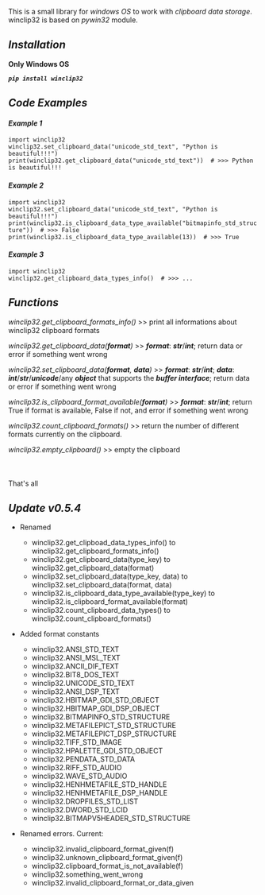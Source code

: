 This is a small library for _windows OS_ to work with _clipboard data storage_. winclip32 is based on _pywin32_ module.

## _**Installation**_
**Only Windows OS**  

**_`pip install winclip32`_**


## _**Code Examples**_

#### _**Example 1**_
`import winclip32`  
`winclip32.set_clipboard_data("unicode_std_text", "Python is beautiful!!!")`  
`print(winclip32.get_clipboard_data("unicode_std_text"))  # >>> Python is beautiful!!!`
#### _**Example 2**_
`import winclip32`  
`winclip32.set_clipboard_data("unicode_std_text", "Python is beautiful!!!")`  
`print(winclip32.is_clipboard_data_type_available("bitmapinfo_std_structure"))  # >>> False`  
`print(winclip32.is_clipboard_data_type_available(13))  # >>> True`
#### _**Example 3**_
`import winclip32`   
`winclip32.get_clipboard_data_types_info()  # >>> ...`

## _**Functions**_


_winclip32.get_clipboard_formats_info()_ >> print all informations about winclip32 clipboard formats

_winclip32.get_clipboard_data(**_format_**)_ >> **_format_**: **_str_**/**_int_**; return data or error if something went wrong

_winclip32.set_clipboard_data(**_format_**, **_data_**)_ >> **_format_**: _**str**_/_**int**_; _**data**_: **_int_**/_**str**_/_**unicode**_/any _**object**_ that supports the **_buffer interface_**; return data or error if something went wrong

_winclip32.is_clipboard_format_available(**_format_**)_ >> **_format_**: _**str**_/_**int**_; return True if format is available, False if not, and error if something went wrong

_winclip32.count_clipboard_formats()_ >> return the number of different formats currently on the clipboard.

_winclip32.empty_clipboard()_ >> empty the clipboard
\
\
\
\
That's all  



## _**Update v0.5.4**_
- Renamed   
    * winclip32.get_clipboad_data_types_info() to winclip32.get_clipboard_formats_info()
    * winclip32.get_clipboard_data(type_key) to winclip32.get_clipboard_data(format) 
    * winclip32.set_clipboard_data(type_key, data) to winclip32.set_clipboard_data(format, data)
    * winclip32.is_clipboard_data_type_available(type_key) to winclip32.is_clipboard_format_available(format)
    * winclip32.count_clipboard_data_types() to winclip32.count_clipboard_formats()
    
    
- Added format constants
    * winclip32.ANSI_STD_TEXT
    * winclip32.ANSI_MSL_TEXT
    * winclip32.ANCII_DIF_TEXT
    * winclip32.BIT8_DOS_TEXT
    * winclip32.UNICODE_STD_TEXT
    * winclip32.ANSI_DSP_TEXT
    * winclip32.HBITMAP_GDI_STD_OBJECT
    * winclip32.HBITMAP_GDI_DSP_OBJECT
    * winclip32.BITMAPINFO_STD_STRUCTURE
    * winclip32.METAFILEPICT_STD_STRUCTURE
    * winclip32.METAFILEPICT_DSP_STRUCTURE
    * winclip32.TIFF_STD_IMAGE
    * winclip32.HPALETTE_GDI_STD_OBJECT
    * winclip32.PENDATA_STD_DATA 
    * winclip32.RIFF_STD_AUDIO
    * winclip32.WAVE_STD_AUDIO
    * winclip32.HENHMETAFILE_STD_HANDLE
    * winclip32.HENHMETAFILE_DSP_HANDLE 
    * winclip32.DROPFILES_STD_LIST
    * winclip32.DWORD_STD_LCID
    * winclip32.BITMAPV5HEADER_STD_STRUCTURE


- Renamed errors. Current:
    * winclip32.invalid_clipboard_format_given(f)
    * winclip32.unknown_clipboard_format_given(f)
    * winclip32.clipboard_format_is_not_available(f)
    * winclip32.something_went_wrong
    * winclip32.invalid_clipboard_format_or_data_given
    






